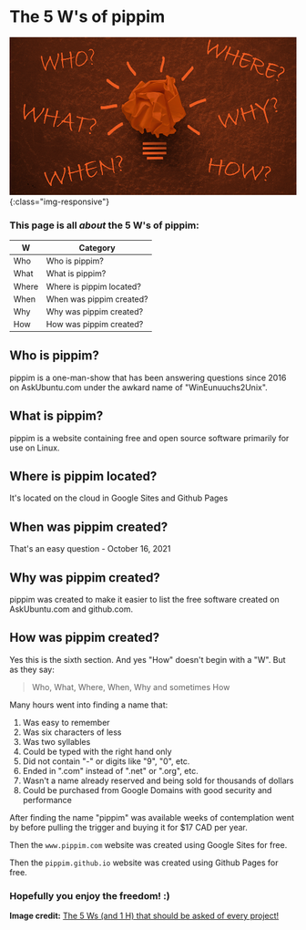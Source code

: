 # The 5 W's of pippim

![The 5 Ws (and 1 H) that should be asked of every project!](/assets/img/Blog_Project-Management-101.png){:class="img-responsive"}

### This page is all ***about*** the 5 W's of pippim:

| W     | Category                 |
| ----- | ------------------------ |
| Who   | Who is pippim?           |
| What  | What is pippim?          |
| Where | Where is pippim located? |
| When  | When was pippim created? |
| Why   | Why was pippim created?  |
| How   | How was pippim created?  |


## Who is pippim?

pippim is a one-man-show that has been answering questions since 2016 on AskUbuntu.com under the awkard name of "WinEunuuchs2Unix".

## What is pippim?

pippim is a website containing free and open source software primarily for use on Linux.

## Where is pippim located?

It's located on the cloud in Google Sites and Github Pages

## When was pippim created?

That's an easy question - October 16, 2021

## Why was pippim created?

pippim was created to make it easier to list the free software created on AskUbuntu.com and github.com.

## How was pippim created?

Yes this is the sixth section. And yes "How" doesn't begin with a "W". But as they say:

> Who, What, Where, When, Why and sometimes How

Many hours went into finding a name that:

1. Was easy to remember
2. Was six characters of less
3. Was two syllables
4. Could be typed with the right hand only
5. Did not contain "-" or digits like "9", "0", etc.
6. Ended in ".com" instead of ".net" or ".org", etc.
7. Wasn't a name already reserved and being sold for thousands of dollars
8. Could be purchased from Google Domains with good security and performance

After finding the name "pippim" was available weeks of contemplation went by before pulling the trigger and buying it for $17 CAD per year.

Then the `www.pippim.com` website was created using Google Sites for free.

Then the `pippim.github.io` website was created using Github Pages for free.

### Hopefully you enjoy the freedom! :)

**Image credit:** [The 5 Ws (and 1 H) that should be asked of every project!](https://www.workfront.com/blog/project-management-101-the-5-ws-and-1-h-that-should-be-asked-of-every-project)

